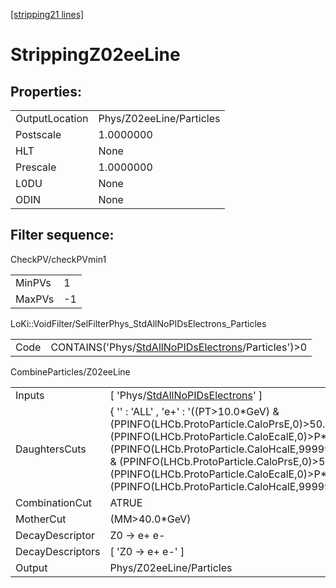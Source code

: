 [\[stripping21 lines\]](../stripping21-index.md)

# StrippingZ02eeLine

## Properties:

|                |                          |
|----------------|--------------------------|
| OutputLocation | Phys/Z02eeLine/Particles |
| Postscale      | 1.0000000                |
| HLT            | None                     |
| Prescale       | 1.0000000                |
| L0DU           | None                     |
| ODIN           | None                     |

## Filter sequence:

CheckPV/checkPVmin1

|        |     |
|--------|-----|
| MinPVs | 1   |
| MaxPVs | -1  |

LoKi::VoidFilter/SelFilterPhys_StdAllNoPIDsElectrons_Particles

|      |                                                                                                                |
|------|----------------------------------------------------------------------------------------------------------------|
| Code | CONTAINS('Phys/[StdAllNoPIDsElectrons](../commonparticles/stripping21-stdallnopidselectrons.md)/Particles')\>0 |

CombineParticles/Z02eeLine

|                  |                                                                                                                                                                                                                                                                                                                                                     |
|------------------|-----------------------------------------------------------------------------------------------------------------------------------------------------------------------------------------------------------------------------------------------------------------------------------------------------------------------------------------------------|
| Inputs           | \[ 'Phys/[StdAllNoPIDsElectrons](../commonparticles/stripping21-stdallnopidselectrons.md)' \]                                                                                                                                                                                                                                                       |
| DaughtersCuts    | { '' : 'ALL' , 'e+' : '((PT\>10.0\*GeV) & (PPINFO(LHCb.ProtoParticle.CaloPrsE,0)\>50.0) & (PPINFO(LHCb.ProtoParticle.CaloEcalE,0)\>P\*0.1) & (PPINFO(LHCb.ProtoParticle.CaloHcalE,99999)10.0\*GeV) & (PPINFO(LHCb.ProtoParticle.CaloPrsE,0)\>50.0) & (PPINFO(LHCb.ProtoParticle.CaloEcalE,0)\>P\*0.1) & (PPINFO(LHCb.ProtoParticle.CaloHcalE,99999) |
| CombinationCut   | ATRUE                                                                                                                                                                                                                                                                                                                                               |
| MotherCut        | (MM\>40.0\*GeV)                                                                                                                                                                                                                                                                                                                                     |
| DecayDescriptor  | Z0 -\> e+ e-                                                                                                                                                                                                                                                                                                                                        |
| DecayDescriptors | \[ 'Z0 -\> e+ e-' \]                                                                                                                                                                                                                                                                                                                                |
| Output           | Phys/Z02eeLine/Particles                                                                                                                                                                                                                                                                                                                            |
